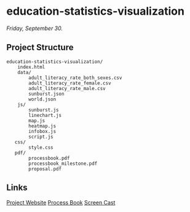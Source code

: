 # education-statistics-visualization
*Friday, September 30.*

##

## Project Structure

    education-statistics-visualization/
        index.html
        data/
            adult_literacy_rate_both_sexes.csv
            adult_literacy_rate_female.csv
            adult_literacy_rate_male.csv
            sunburst.json
            world.json
        js/
            sunburst.js
            linechart.js
            map.js
            heatmap.js
            infobox.js
            script.js
       css/
            style.css
       pdf/
            processbook.pdf
            processbook_milestone.pdf
            proposal.pdf

## Links

[Project Website](https://magsheer.github.io/education-statistics-visualization/)
[Process Book](https://magsheer.github.io/education-statistics-visualization/pdf/ProcessBook.pdf)
[Screen Cast](https://youtu.be/77um4bpP6po)
